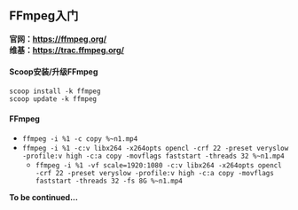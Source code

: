 ## FFmpeg入门
**官网：https://ffmpeg.org/**  
**维基：https://trac.ffmpeg.org/**
#### Scoop安装/升级FFmpeg
`scoop install -k ffmpeg`  
`scoop update -k ffmpeg`
#### FFmpeg
* `ffmpeg -i %1 -c copy %~n1.mp4`
* `ffmpeg -i %1 -c:v libx264 -x264opts opencl -crf 22 -preset veryslow -profile:v high -c:a copy -movflags faststart -threads 32 %~n1.mp4`
  * `ffmpeg -i %1 -vf scale=1920:1080 -c:v libx264 -x264opts opencl -crf 22 -preset veryslow -profile:v high -c:a copy -movflags faststart -threads 32 -fs 8G %~n1.mp4`

**To be continued...** 